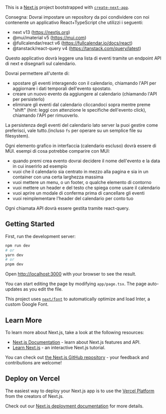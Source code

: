 This is a [Next.js](https://nextjs.org/) project bootstrapped with [`create-next-app`](https://github.com/vercel/next.js/tree/canary/packages/create-next-app).

Consegna:
Dovrai impostare un repository da poi condividere con noi contenente un applicativo React+TypeScript che utilizzi i seguenti:

- next v13 (https://nextjs.org)
- @mui/material v5 (https://mui.com)
- @fullcalendar/react v6 (https://fullcalendar.io/docs/react)
- @tanstack/react-query v4 (https://tanstack.com/query/latest)

Questo applicativo dovrà leggere una lista di eventi tramite un endpoint API di next e disegnarli sul calendario.

Dovrai permettere all'utente di:

- spostare gli eventi interagendo con il calendario, chiamando l'API per aggiornare i dati temporali dell'evento spostato.
- creare un nuovo evento da aggiungere al calendario (chiamando l'API per persisterlo)
- eliminare gli eventi dal calendario cliccandoci sopra mentre preme "shift" (hint: leggi con attenzione le specifiche dell'evento click), chiamando l'API per rimuoverlo.

La persistenza degli eventi del calendario lato server la puoi gestire come preferisci, vale tutto.(incluso `fs` per operare su un semplice file su filesystem).

Ogni elemento grafico in interfaccia (calendario escluso) dovrà essere di MUI.
esempi di cosa potrebbe comparire con MUI:

- quando premi crea evento dovrai decidere il nome dell'evento e la data in cui inserirlo ad esempio
- vuoi che il calendario sia centrato in mezzo alla pagina e sia in un container con una certa larghezza massima
- vuoi mettere un menu, o un footer, o qualche elemento di contorno
- vuoi mettere un header e del testo che spiega come usare il calendario
- vuoi aprire un modale di conferma prima di cancellare gli eventi
- vuoi reimplementare l'header del calendario per conto tuo

Ogni chiamata API dovrà essere gestita tramite react-query.



## Getting Started

First, run the development server:

```bash
npm run dev
# or
yarn dev
# or
pnpm dev
```

Open [http://localhost:3000](http://localhost:3000) with your browser to see the result.

You can start editing the page by modifying `app/page.tsx`. The page auto-updates as you edit the file.

This project uses [`next/font`](https://nextjs.org/docs/basic-features/font-optimization) to automatically optimize and load Inter, a custom Google Font.

## Learn More

To learn more about Next.js, take a look at the following resources:

- [Next.js Documentation](https://nextjs.org/docs) - learn about Next.js features and API.
- [Learn Next.js](https://nextjs.org/learn) - an interactive Next.js tutorial.

You can check out [the Next.js GitHub repository](https://github.com/vercel/next.js/) - your feedback and contributions are welcome!

## Deploy on Vercel

The easiest way to deploy your Next.js app is to use the [Vercel Platform](https://vercel.com/new?utm_medium=default-template&filter=next.js&utm_source=create-next-app&utm_campaign=create-next-app-readme) from the creators of Next.js.

Check out our [Next.js deployment documentation](https://nextjs.org/docs/deployment) for more details.
